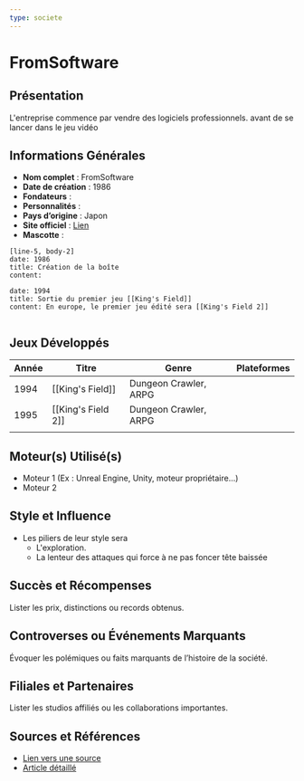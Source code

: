 ```yaml
---
type: societe
---
```


# FromSoftware

## Présentation
L'entreprise commence par vendre des logiciels professionnels. avant de se lancer dans le jeu vidéo

## Informations Générales
- **Nom complet** :  FromSoftware
- **Date de création** :  1986
- **Fondateurs** :  
- **Personnalités** :
- **Pays d’origine** :  Japon
- **Site officiel** : [Lien](#)  
- **Mascotte** :

```timeline-labeled
[line-5, body-2]
date: 1986
title: Création de la boîte 
content: 

date: 1994
title: Sortie du premier jeu [[King's Field]]
content: En europe, le premier jeu édité sera [[King's Field 2]]


```

## Jeux Développés
| Année | Titre              | Genre                 | Plateformes |
| ----- | ------------------ | --------------------- | ----------- |
| 1994  | [[King's Field]]   | Dungeon Crawler, ARPG |             |
| 1995  | [[King's Field 2]] | Dungeon Crawler, ARPG |             |
|       |                    |                       |             |

## Moteur(s) Utilisé(s)
- Moteur 1 (Ex : Unreal Engine, Unity, moteur propriétaire...)
- Moteur 2

## Style et Influence
- Les piliers de leur style sera 
	- L'exploration.
	- La lenteur des attaques qui force à ne pas foncer tête baissée

## Succès et Récompenses
Lister les prix, distinctions ou records obtenus.

## Controverses ou Événements Marquants
Évoquer les polémiques ou faits marquants de l’histoire de la société.

## Filiales et Partenaires
Lister les studios affiliés ou les collaborations importantes.

## Sources et Références
- [Lien vers une source](#)
- [Article détaillé](#)
